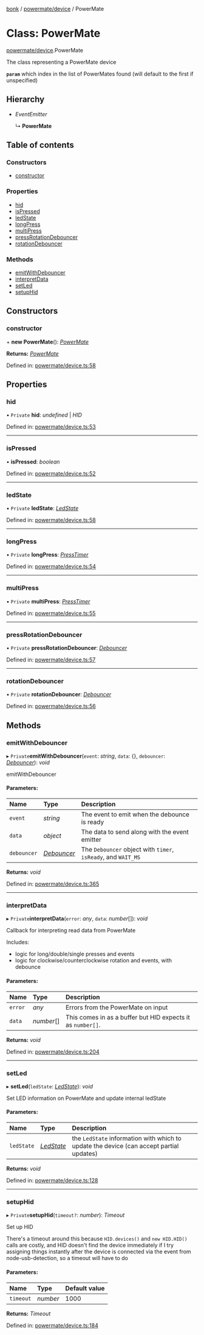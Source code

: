 [bonk](../README.md) / [powermate/device](../modules/powermate_device.md) / PowerMate

# Class: PowerMate

[powermate/device](../modules/powermate_device.md).PowerMate

The class representing a PowerMate device

**`param`** which index in the list of PowerMates found (will default to the first if unspecified)

## Hierarchy

* *EventEmitter*

  ↳ **PowerMate**

## Table of contents

### Constructors

- [constructor](powermate_device.powermate.md#constructor)

### Properties

- [hid](powermate_device.powermate.md#hid)
- [isPressed](powermate_device.powermate.md#ispressed)
- [ledState](powermate_device.powermate.md#ledstate)
- [longPress](powermate_device.powermate.md#longpress)
- [multiPress](powermate_device.powermate.md#multipress)
- [pressRotationDebouncer](powermate_device.powermate.md#pressrotationdebouncer)
- [rotationDebouncer](powermate_device.powermate.md#rotationdebouncer)

### Methods

- [emitWithDebouncer](powermate_device.powermate.md#emitwithdebouncer)
- [interpretData](powermate_device.powermate.md#interpretdata)
- [setLed](powermate_device.powermate.md#setled)
- [setupHid](powermate_device.powermate.md#setuphid)

## Constructors

### constructor

\+ **new PowerMate**(): [*PowerMate*](powermate_device.powermate.md)

**Returns:** [*PowerMate*](powermate_device.powermate.md)

Defined in: [powermate/device.ts:58](https://github.com/expandrew/media-cube/blob/4261262/bonk/src/devices/powermate/device.ts#L58)

## Properties

### hid

• `Private` **hid**: *undefined* \| *HID*

Defined in: [powermate/device.ts:53](https://github.com/expandrew/media-cube/blob/4261262/bonk/src/devices/powermate/device.ts#L53)

___

### isPressed

• **isPressed**: *boolean*

Defined in: [powermate/device.ts:52](https://github.com/expandrew/media-cube/blob/4261262/bonk/src/devices/powermate/device.ts#L52)

___

### ledState

• `Private` **ledState**: [*LedState*](../modules/powermate_device.md#ledstate)

Defined in: [powermate/device.ts:58](https://github.com/expandrew/media-cube/blob/4261262/bonk/src/devices/powermate/device.ts#L58)

___

### longPress

• `Private` **longPress**: [*PressTimer*](../modules/utils.md#presstimer)

Defined in: [powermate/device.ts:54](https://github.com/expandrew/media-cube/blob/4261262/bonk/src/devices/powermate/device.ts#L54)

___

### multiPress

• `Private` **multiPress**: [*PressTimer*](../modules/utils.md#presstimer)

Defined in: [powermate/device.ts:55](https://github.com/expandrew/media-cube/blob/4261262/bonk/src/devices/powermate/device.ts#L55)

___

### pressRotationDebouncer

• `Private` **pressRotationDebouncer**: [*Debouncer*](../modules/utils.md#debouncer)

Defined in: [powermate/device.ts:57](https://github.com/expandrew/media-cube/blob/4261262/bonk/src/devices/powermate/device.ts#L57)

___

### rotationDebouncer

• `Private` **rotationDebouncer**: [*Debouncer*](../modules/utils.md#debouncer)

Defined in: [powermate/device.ts:56](https://github.com/expandrew/media-cube/blob/4261262/bonk/src/devices/powermate/device.ts#L56)

## Methods

### emitWithDebouncer

▸ `Private`**emitWithDebouncer**(`event`: *string*, `data`: {}, `debouncer`: [*Debouncer*](../modules/utils.md#debouncer)): *void*

emitWithDebouncer

#### Parameters:

Name | Type | Description |
:------ | :------ | :------ |
`event` | *string* | The event to emit when the debounce is ready   |
`data` | *object* | The data to send along with the event emitter   |
`debouncer` | [*Debouncer*](../modules/utils.md#debouncer) | The `Debouncer` object with `timer`, `isReady`, and `WAIT_MS`    |

**Returns:** *void*

Defined in: [powermate/device.ts:365](https://github.com/expandrew/media-cube/blob/4261262/bonk/src/devices/powermate/device.ts#L365)

___

### interpretData

▸ `Private`**interpretData**(`error`: *any*, `data`: *number*[]): *void*

Callback for interpreting read data from PowerMate

Includes:
- logic for long/double/single presses and events
- logic for clockwise/counterclockwise rotation and events, with debounce

#### Parameters:

Name | Type | Description |
:------ | :------ | :------ |
`error` | *any* | Errors from the PowerMate on input   |
`data` | *number*[] | This comes in as a buffer but HID expects it as `number[]`.    |

**Returns:** *void*

Defined in: [powermate/device.ts:204](https://github.com/expandrew/media-cube/blob/4261262/bonk/src/devices/powermate/device.ts#L204)

___

### setLed

▸ **setLed**(`ledState`: [*LedState*](../modules/powermate_device.md#ledstate)): *void*

Set LED information on PowerMate and update internal ledState

#### Parameters:

Name | Type | Description |
:------ | :------ | :------ |
`ledState` | [*LedState*](../modules/powermate_device.md#ledstate) | the `LedState` information with which to update the device (can accept partial updates)    |

**Returns:** *void*

Defined in: [powermate/device.ts:128](https://github.com/expandrew/media-cube/blob/4261262/bonk/src/devices/powermate/device.ts#L128)

___

### setupHid

▸ `Private`**setupHid**(`timeout?`: *number*): *Timeout*

Set up HID

There's a timeout around this because `HID.devices()` and `new HID.HID()` calls are costly, and HID doesn't find the device immediately if I try assigning things instantly after the device is connected via the event from node-usb-detection, so a timeout will have to do

#### Parameters:

Name | Type | Default value |
:------ | :------ | :------ |
`timeout` | *number* | 1000 |

**Returns:** *Timeout*

Defined in: [powermate/device.ts:184](https://github.com/expandrew/media-cube/blob/4261262/bonk/src/devices/powermate/device.ts#L184)
